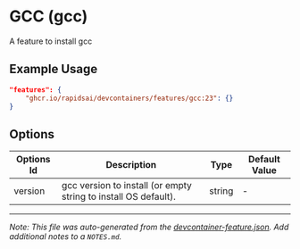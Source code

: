 
# GCC (gcc)

A feature to install gcc

## Example Usage

```json
"features": {
    "ghcr.io/rapidsai/devcontainers/features/gcc:23": {}
}
```

## Options

| Options Id | Description | Type | Default Value |
|-----|-----|-----|-----|
| version | gcc version to install (or empty string to install OS default). | string | - |



---

_Note: This file was auto-generated from the [devcontainer-feature.json](https://github.com/rapidsai/devcontainers/blob/main/features/src/gcc/devcontainer-feature.json).  Add additional notes to a `NOTES.md`._
